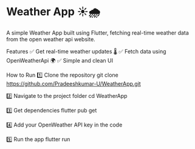 # Weather App ☀️🌧️
A simple Weather App built using Flutter, fetching real-time weather data from the open weather api website.

Features
✅ Get real-time weather updates 🌡️
✅ Fetch data using OpenWeatherApi 🌍
✅ Simple and clean UI

How to Run
1️⃣ Clone the repository
git clone https://github.com/Pradeeshkumar-U/WeatherApp.git

2️⃣ Navigate to the project folder
cd WeatherApp

3️⃣ Get dependencies
flutter pub get

4️⃣ Add your OpenWeather API key in the code

5️⃣ Run the app
flutter run
